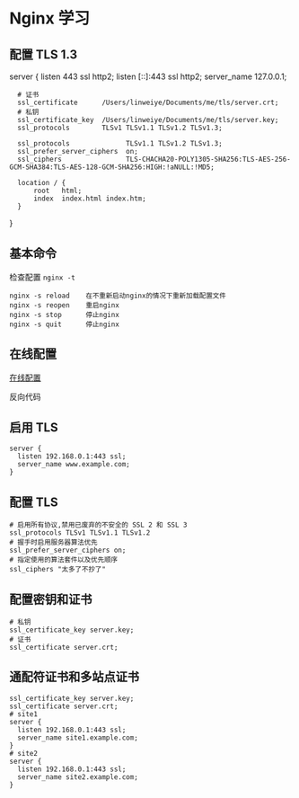 # Nginx 学习

## 配置 TLS 1.3

server {
      listen          443 ssl http2;
      listen [::]:443 ssl http2;
      server_name     127.0.0.1;

      # 证书
      ssl_certificate      /Users/linweiye/Documents/me/tls/server.crt;
      # 私钥
      ssl_certificate_key  /Users/linweiye/Documents/me/tls/server.key;
      ssl_protocols        TLSv1 TLSv1.1 TLSv1.2 TLSv1.3;

      ssl_protocols              TLSv1.1 TLSv1.2 TLSv1.3;
      ssl_prefer_server_ciphers  on;
      ssl_ciphers                TLS-CHACHA20-POLY1305-SHA256:TLS-AES-256-GCM-SHA384:TLS-AES-128-GCM-SHA256:HIGH:!aNULL:!MD5;
  
      location / {
          root   html;
          index  index.html index.htm;
      }
  }

## 基本命令

检查配置
`nginx -t`

```
nginx -s reload    在不重新启动nginx的情况下重新加载配置文件
nginx -s reopen    重启nginx
nginx -s stop      停止nginx
nginx -s quit      停止nginx
```

## 在线配置

[在线配置](https://www.nginxconfig.io)

反向代码

## 启用 TLS
```
server {
  listen 192.168.0.1:443 ssl;
  server_name www.example.com;
}
```

## 配置 TLS

```
# 启用所有协议,禁用已废弃的不安全的 SSL 2 和 SSL 3
ssl_protocols TLSv1 TLSv1.1 TLSv1.2
# 握手时启用服务器算法优先
ssl_prefer_server_ciphers on;
# 指定使用的算法套件以及优先顺序
ssl_ciphers "太多了不抄了"
```

## 配置密钥和证书

```
# 私钥
ssl_certificate_key server.key;
# 证书
ssl_certificate server.crt;
```

## 通配符证书和多站点证书

```
ssl_certificate_key server.key;
ssl_certificate server.crt;
# site1
server {
  listen 192.168.0.1:443 ssl;
  server_name site1.example.com;
}
# site2
server {
  listen 192.168.0.1:443 ssl;
  server_name site2.example.com;
}
```